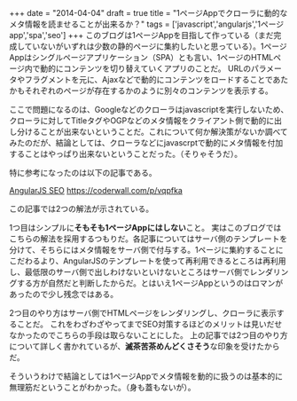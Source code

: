 
+++
date = "2014-04-04"
draft = true
title = "1ページAppでクローラに動的なメタ情報を読ませることが出来るか？"
tags  = ['javascript','angularjs','1ページapp','spa','seo']
+++
このブログは1ページAppを目指して作っている（まだ完成していないがいずれは少数の静的ページに集約したいと思っている）。1ページAppはシングルページアプリケーション（SPA）とも言い、1ページのHTMLページ内で動的にコンテンツを切り替えていくアプリのことだ。
URLのパラメータやフラグメントを元に、Ajaxなどで動的にコンテンツをロードすることであたかもそれぞれのページが存在するかのように別々のコンテンツを表示する。

ここで問題になるのは、Googleなどのクローラはjavascriptを実行しないため、クローラに対してTitleタグやOGPなどのメタ情報をクライアント側で動的に出し分けることが出来ないということだ。これについて何か解決策がないか調べてみたのだが、結論としては、クローラなどにjavascrptで動的にメタ情報を付加することはやっぱり出来ないということだった。（そりゃそうだ）。

特に参考になったのは以下の記事である。

[AngularJS SEO](https://coderwall.com/p/vqpfka) https://coderwall.com/p/vqpfka

この記事では2つの解法が示されている。

1つ目はシンプルに**そもそも1ページAppにはしない**こと。
実はこのブログではこちらの解法を採用するつもりだ。各記事についてはサーバ側のテンプレートを分けて、そちらにはメタ情報をサーバ側で付与する。1ページに集約することにこだわるより、AngularJSのテンプレートを使って再利用できるところは再利用し、最低限のサーバ側で出しわけないといけないところはサーバ側でレンダリングする方が自然だと判断したからだ。とはいえ1ページAppというのはロマンがあったので少し残念ではある。

2つ目のやり方はサーバ側でHTMLページをレンダリングし、クローラに表示することだ。
これをわざわざやってまでSEO対策するほどのメリットは見いだせなかったのでこちらの手段は取らないことにした。
上の記事では2つ目のやり方について詳しく書かれているが、**滅茶苦茶めんどくさそう**な印象を受けたからだ。

そういうわけで結論としては1ページAppでメタ情報を動的に扱うのは基本的に無理筋だということがわかった。（身も蓋もないが）。
	
